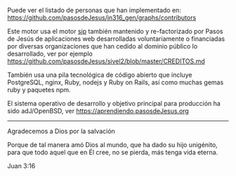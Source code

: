 Puede ver el listado de personas que han implementado en:
<https://github.com/pasosdeJesus/jn316_gen/graphs/contributors>

Este motor usa el motor 
[sip](https://github.com/pasosdeJesus/sip)
también mantenido y re-factorizado por Pasos de Jesús de 
aplicaciones web desarrolladas voluntariamente o financiadas por 
diversas organizaciones que han cedido al dominio público lo desarrollado, 
ver por ejemplo
<https://github.com/pasosdeJesus/sivel2/blob/master/CREDITOS.md>

También usa una pila tecnológica de código abierto que incluye 
PostgreSQL, nginx, Ruby, nodejs y Ruby on Rails, así como muchas
gemas ruby y paquetes npm.

El sistema operativo de desarrollo y objetivo principal para producción
ha sido adJ/OpenBSD, ver https://aprendiendo.pasosdeJesus.org

---

Agradecemos a Dios por la salvación

Porque de tal manera amó Dios al mundo,
que ha dado su hijo unigénito, para que todo aquel 
que en Él cree, no se pierda, más tenga vida eterna.

Juan 3:16

